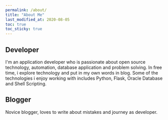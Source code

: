 ```yaml
---
permalink: /about/
title: "About Me"
last_modified_at: 2020-08-05
toc: true
toc_sticky: true
---
```


## Developer

I'm an application developer who is passionate about open source technology, automation, database application and problem solving. In free time, i explore technology and put in my own words in blog. Some of the technologies i enjoy working with includes Python, Flask, Oracle Database and Shell Scripting.  

## Blogger

Novice blogger, loves to write about mistakes and journey as developer.    


